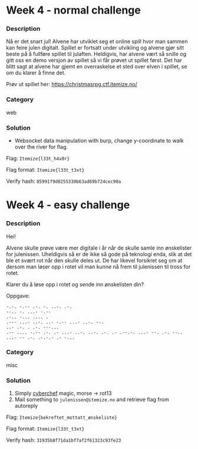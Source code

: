 # Week 4 - normal challenge

### Description

Nå er det snart jul! Alvene har utviklet seg et online spill hvor man sammen kan feire julen digitalt.
Spillet er fortsatt under utvikling og alvene gjør sitt beste på å fullføre spillet til julaften. Heldigvis, har alvene vært så snille og gitt oss en demo versjon av spillet så vi får prøvet ut spillet først. Det har blitt sagt at alvene har gjemt en overraskelse et sted over elven i spillet, se om du klarer å finne det.

Prøv ut spillet her:
https://christmasrpg.ctf.itemize.no/

### Category

web

### Solution

- Websocket data manipulation with burp, change y-coordinate to walk over the river for flag.

Flag: `Itemize{l33t_h4x0r}`

Flag format: `Itemize{l33t_t3xt}`

Verify hash: `85991f9d0255330b63ad69b724cec90a`

# Week 4 - easy challenge

### Description

Hei!

Alvene skulle prøve være mer digitale i år når de skulle samle inn ønskelister for julenissen. Uheldigvis så er de ikke så gode på teknologi enda, slik at det ble et svært rot når den skulle deles ut. De har likevel forsikret seg om at dersom man løser opp i rotet vil man kunne nå frem til julenissen til tross for rotet.

Klarer du å løse opp i rotet og sende inn ønskelisten din?

Oppgave:

```
-.-. -.-- .-. -. ..-. .-.
--.. -. ...- -.--
.-.. -... .... .
.--- ...- ..-. ..- -.-- ...- ..-. --.
..- .-. . .-. ---...
.-- .... -.-- .-. .- ...- ..-. ..-. .-. .- .--.-. ...- --. .-. --.. ...- -- .-. .-.-.- .- -...
```

### Category

misc

### Solution

1. Simply [cyberchef](<https://gchq.github.io/CyberChef/#recipe=From_Morse_Code('Space','Line%20feed')ROT13(true,true,false,13)&input=LS0uLiAtLiAuLi4tIC0uLS0KLi0uLiAtLi4uIC4uLi4gLgouLS0tIC4uLi0gLi4tLiAuLi0gLS4tLSAuLi4tIC4uLS4gLS0uCi4uLSAuLS4gLiAuLS4gLS0tLi4uCi4tLSAuLi4uIC0uLS0gLi0uIC4tIC4uLi0gLi4tLiAuLi0uIC4tLiAuLSAuLS0uLS4gLi4uLSAtLS4gLi0uIC0tLi4gLi4uLSAtLSAuLS4gLi0uLS4tIC4tIC0uLi4>) magic, morse -> rot13
2. Mail something to `julenissen@itemize.no` and retrieve flag from autoreply

Flag: `Itemize{bekreftet_mottatt_ønskeliste}`

Flag format: `Itemize{l33t_t3xt}`

Verify hash: `31935b8f71da1bf7af2f61323c93fe23`
